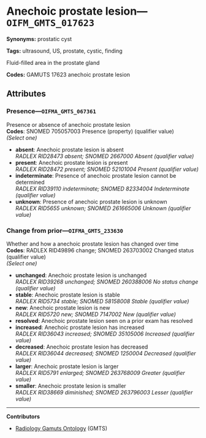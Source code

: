# Anechoic prostate lesion—`OIFM_GMTS_017623`

**Synonyms:** prostatic cyst

**Tags:** ultrasound, US, prostate, cystic, finding

Fluid-filled area in the prostate gland

**Codes:** GAMUTS 17623 anechoic prostate lesion

## Attributes

### Presence—`OIFMA_GMTS_067361`

Presence or absence of anechoic prostate lesion  
**Codes**: SNOMED 705057003 Presence (property) (qualifier value)  
*(Select one)*

- **absent**: Anechoic prostate lesion is absent  
_RADLEX RID28473 absent; SNOMED 2667000 Absent (qualifier value)_
- **present**: Anechoic prostate lesion is present  
_RADLEX RID28472 present; SNOMED 52101004 Present (qualifier value)_
- **indeterminate**: Presence of anechoic prostate lesion cannot be determined  
_RADLEX RID39110 indeterminate; SNOMED 82334004 Indeterminate (qualifier value)_
- **unknown**: Presence of anechoic prostate lesion is unknown  
_RADLEX RID5655 unknown; SNOMED 261665006 Unknown (qualifier value)_

### Change from prior—`OIFMA_GMTS_233630`

Whether and how a anechoic prostate lesion has changed over time  
**Codes**: RADLEX RID49896 change; SNOMED 263703002 Changed status (qualifier value)  
*(Select one)*

- **unchanged**: Anechoic prostate lesion is unchanged  
_RADLEX RID39268 unchanged; SNOMED 260388006 No status change (qualifier value)_
- **stable**: Anechoic prostate lesion is stable  
_RADLEX RID5734 stable; SNOMED 58158008 Stable (qualifier value)_
- **new**: Anechoic prostate lesion is new  
_RADLEX RID5720 new; SNOMED 7147002 New (qualifier value)_
- **resolved**: Anechoic prostate lesion seen on a prior exam has resolved  
- **increased**: Anechoic prostate lesion has increased  
_RADLEX RID36043 increased; SNOMED 35105006 Increased (qualifier value)_
- **decreased**: Anechoic prostate lesion has decreased  
_RADLEX RID36044 decreased; SNOMED 1250004 Decreased (qualifier value)_
- **larger**: Anechoic prostate lesion is larger  
_RADLEX RID5791 enlarged; SNOMED 263768009 Greater (qualifier value)_
- **smaller**: Anechoic prostate lesion is smaller  
_RADLEX RID38669 diminished; SNOMED 263796003 Lesser (qualifier value)_

---

**Contributors**

- [Radiology Gamuts Ontology](https://gamuts.net/) (GMTS)